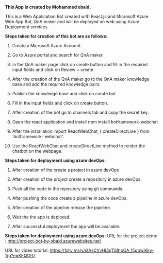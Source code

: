 **This App is created by Mohammed obaid.**

  

This is a Web Application Bot created with React.js and Microsoft Azure Web App Bot, QnA maker and will be deployed on web using Azure Deployment services.

  

**Steps taken for creation of this bot are as follows:**

1. Create a Microsoft Azure Account.

2. Go to Azure portal and search for QnA maker.

3. In the QnA maker page click on create button and fill in the required input fields and click on Review + create.

4. After the creation of the QnA maker go to the QnA maker knowledge base and add the required knowledge pairs.

5. Publish the knowledge base and click on create bot.

6. Fill in the input fields and click on create button.

7. After creation of the bot go to channels tab and copy the secret key.

8. Open the react application and install npm install botframework-webchat

9. After the installation import ReactWebChat, { createDirectLine } from 'botframework- webchat'.

10. Use the ReactWebChat and createDirectLine method to render the chatbot on the webpage.


**Steps taken for deployment using azure devOps:**

1. After creation of the create a project in azure devOps

2. After creation of the project create a repository in azure devOps.

3. Push all the code in the repository using git commands.

4. After pushing the code create a pipeline in azure devOps.

5. After creation of the pipeline release the pipeline.

6. Wait the the app is deployed.
7. After successful deployment the app will be available.

**Steps taken for deployment using azure devOps:**
URL for the project demo : http://project-bot-by-obaid.azurewebsites.net/

URL for video tutorial: https://1drv.ms/v/s!AsCVvHj3qTGIhbQA_15pbwiKky-1rg?e=KFQOR7

